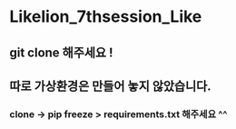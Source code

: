 # Likelion_7thsession_Like
## git clone 해주세요 !
## 따로 가상환경은 만들어 놓지 않았습니다.
### clone -> pip freeze > requirements.txt 해주세요 ^^
